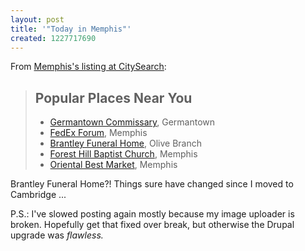 ```yaml
---
layout: post
title: '"Today in Memphis"'
created: 1227717690
---
```

From <a href="http://memphis.citysearch.com/#">Memphis's listing at CitySearch</a>:

<blockquote>

<div id="whats-hot" class="layout-module"> <h2><strong>Popular Places</strong> <span class="nowrap">Near You</span></h2> <ul><li> <a name="popular-link1" class="name" href="http://memphis.citysearch.com/profile/9472863/germantown_tn/germantown_commissary.html">Germantown Commissary</a>, <span class="city">Germantown</span> </li><li> <a name="popular-link2" class="name" href="http://memphis.citysearch.com/profile/41175452/memphis_tn/fedex_forum.html">FedEx Forum</a>, <span class="city">Memphis</span> </li><li> <a name="popular-link3" class="name" href="http://memphis.citysearch.com/profile/5939907/olive_branch_ms/brantley_funeral_home.html">Brantley Funeral Home</a>, <span class="city">Olive Branch</span> </li><li> <a name="popular-link4" class="name" href="http://memphis.citysearch.com/profile/9466037/memphis_tn/forest_hill_baptist_church.html">Forest Hill Baptist Church</a>, <span class="city">Memphis</span> </li><li> <a name="popular-link5" class="name" href="http://memphis.citysearch.com/profile/9453941/memphis_tn/oriental_best_market.html">Oriental Best Market</a>, <span class="city">Memphis</span> </li></ul> </div>

</blockquote>

Brantley Funeral Home?! Things sure have changed since I moved to Cambridge ...

P.S.: I've slowed posting again mostly because my image uploader is broken. Hopefully get that fixed over break, but otherwise the Drupal upgrade was <i>flawless<i>.
